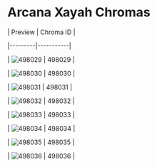 # Arcana Xayah Chromas


| Preview | Chroma ID |

|---------|-----------|

| ![498029](https://raw.communitydragon.org/latest/plugins/rcp-be-lol-game-data/global/default/v1/champion-chroma-images/498/498029.png) | 498029 |

| ![498030](https://raw.communitydragon.org/latest/plugins/rcp-be-lol-game-data/global/default/v1/champion-chroma-images/498/498030.png) | 498030 |

| ![498031](https://raw.communitydragon.org/latest/plugins/rcp-be-lol-game-data/global/default/v1/champion-chroma-images/498/498031.png) | 498031 |

| ![498032](https://raw.communitydragon.org/latest/plugins/rcp-be-lol-game-data/global/default/v1/champion-chroma-images/498/498032.png) | 498032 |

| ![498033](https://raw.communitydragon.org/latest/plugins/rcp-be-lol-game-data/global/default/v1/champion-chroma-images/498/498033.png) | 498033 |

| ![498034](https://raw.communitydragon.org/latest/plugins/rcp-be-lol-game-data/global/default/v1/champion-chroma-images/498/498034.png) | 498034 |

| ![498035](https://raw.communitydragon.org/latest/plugins/rcp-be-lol-game-data/global/default/v1/champion-chroma-images/498/498035.png) | 498035 |

| ![498036](https://raw.communitydragon.org/latest/plugins/rcp-be-lol-game-data/global/default/v1/champion-chroma-images/498/498036.png) | 498036 |